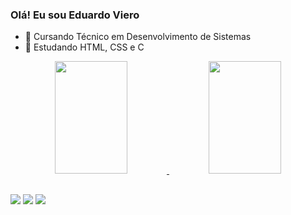### Olá! Eu sou Eduardo Viero

- 🔭 Cursando Técnico em Desenvolvimento de Sistemas
- 🌱 Estudando HTML, CSS e C

<div align="center">
  <a href="https://github.com/vieroo">
  <img height="180em" width="48%" src="https://github-readme-stats.vercel.app/api?username=vieroo&show_icons=true&theme=chartreuse-dark&include_all_commits=true&count_private=true"/>
  <img height="180em" width="48%" src="https://github-readme-stats.vercel.app/api/top-langs/?username=vieroo&layout=compact&langs_count=7&theme=chartreuse-dark"/>
</div>
  
##
  
 <div>
    <a href="https://www.instagram.com/du.viero" target="_blank"><img src="https://img.shields.io/badge/-Instagram-%23E4405F?style=for-the-badge&logo=instagram&logoColor=white" target="_blank"></a>
    <a href="https://www.linkedin.com/in/eduardo-vidal-viero-39a934163/" target="_blank"><img src="https://img.shields.io/badge/-LinkedIn-%230077B5?style=for-the-badge&logo=linkedin&logoColor=white" target="_blank"></a>   
    <a href="mailto:duduviero@gmail.com"><img src="https://img.shields.io/badge/Gmail-D14836?style=for-the-badge&logo=gmail&logoColor=white" target="_blank"></a>
 </div>  
